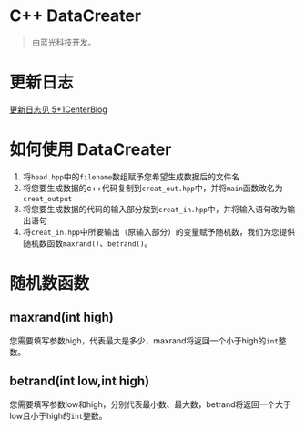 # C++ DataCreater

> 
> 由蓝光科技开发。
> 

# 更新日志

[更新日志见 5+1CenterBlog](http://victorwoo.synology.me:516/)

# 如何使用 DataCreater

1. 将```head.hpp```中的```filename```数组赋予您希望生成数据后的文件名
1. 将您要生成数据的c++代码复制到```creat_out.hpp```中，并将```main```函数改名为```creat_output```
2. 将您要生成数据的代码的输入部分放到```creat_in.hpp```中，并将输入语句改为输出语句
3. 将```creat_in.hpp```中所要输出（原输入部分）的变量赋予随机数，我们为您提供随机数函数```maxrand()```、```betrand()```。

# 随机数函数

## maxrand(int high)

您需要填写参数high，代表最大是多少，maxrand将返回一个小于high的```int```整数。

## betrand(int low,int high)

您需要填写参数low和high，分别代表最小数、最大数，betrand将返回一个大于low且小于high的```int```整数。

